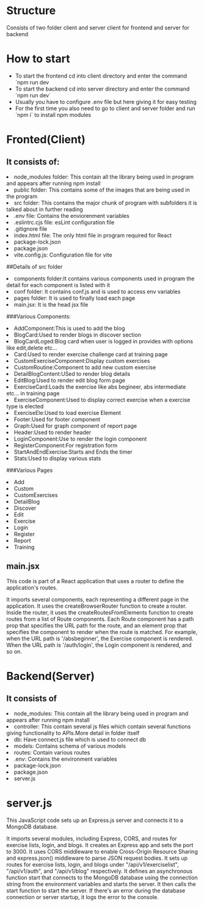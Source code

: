 # Structure
Consists of two folder client and server client for frontend and server for backend

<h1>How to start</h1>
<ul>
<li>To start the frontend cd into client directory and enter the command `npm run dev</li>
<li>To start the backend  cd into server directory and enter the command `npm run dev`</li>
<li>Usually you have to configure .env file but here giving it for easy testing</li>
<li>For the first time you also need to go to client and server folder and run `npm i` to install npm modules </li>

</ul>

<h1>Fronted(Client)</h1>

## It consists of:

<li>node_modules folder: This contain all the library being used in program and appears after running npm install</li>
<li>public folder: This contains some of the images that are being used in the program</li>
<li>src folder: This contains the major chunk of program with subfolders it is talked about in further reading</li>
<li>.env file: Contains the enviorenment variables</li>
<li>.eslintrc.cjs file: esLint configuration file</li>
<li>.gitignore file</li>
<li>index.html file: The only html file in program required for React</li>
<li>package-lock.json</li>
<li>package.json</li>
<li>vite.config.js: Configuration file for vite</li>

##Details of src folder

<li>components folder:It contains various components used in program the detail for each component is listed with it</li>
<li>conf folder: It contains conf.js and is used to access env variables</li>
<li>pages folder: It is used to finally load each page </li>
<li>main.jsx: It is the head jsx file </li>

###Various Components:

<li>AddComponent:This is used to add the blog</li>
<li>BlogCard:Used to render blogs in discover section</li>
<li>BlogCardLoged:Blog card when user is logged in provides with options like edit,delete etc...</li>
<li>Card:Used to render exercise challenge card at training page</li>
<li>CustomExerciseComponent:Display custom exercises</li>
<li>CustomRoutine:Component to add new custom exercise</li>
<li>DetailBlogContent:USed to render blog details</li>
<li>EditBlog:Used to render edit blog form page</li>
<li>ExerciseCard:Loads the exercise like abs begineer, abs intermediate etc... in training page</li>
<li>ExerciseComponent:Used to display correct exercise when a exercise type is elected</li>
<li>ExerciseEle:Used to load exercise Element</li>
<li>Footer:Used for footer component</li>
<li>Graph:Used for graph component of report page</li>
<li>Header:Used to render header</li>
<li>LoginComponent:Use to render the login component</li>
<li>RegisterComponent:For registration form</li>
<li>StartAndEndExercise:Starts and Ends the timer</li>
<li>Stats:Used to display various stats</li>

###Various Pages

<li>Add</li>
<li>Custom</li>
<li>CustomExercises</li>
<li>DetailBlog</li>
<li>Discover</li>
<li>Edit</li>
<li>Exercise</li>
<li>Login</li>
<li>Register</li>
<li>Report</li>
<li>Training</li>

## main.jsx

This code is part of a React application that uses a router to define the application's routes.

It imports several components, each representing a different page in the application.
It uses the createBrowserRouter function to create a router.
Inside the router, it uses the createRoutesFromElements function to create routes from a list of Route components.
Each Route component has a path prop that specifies the URL path for the route, and an element prop that specifies the component to render when the route is matched.
For example, when the URL path is '/absbeginner', the Exercise component is rendered. When the URL path is '/auth/login', the Login component is rendered, and so on.

# Backend(Server)

## It consists of

<li>node_modules: This contain all the library being used in program and appears after running npm install</li>
<li>controller: This contain several js files which contain several functions giving functionality to APIs.More detail in folder itself</li>
<li>db: Have connect.js file which is used to connect db</li>
<li>models: Contains schema of various models</li>
<li>routes: Contain various routes</li>
<li>.env: Contains the environment variables</li>
<li>package-lock.json</li>
<li>package.json</li>
<li>server.js</li>

# server.js

This JavaScript code sets up an Express.js server and connects it to a MongoDB database.

It imports several modules, including Express, CORS, and routes for exercise lists, login, and blogs.
It creates an Express app and sets the port to 3000.
It uses CORS middleware to enable Cross-Origin Resource Sharing and express.json() middleware to parse JSON request bodies.
It sets up routes for exercise lists, login, and blogs under "/api/v1/exerciselist", "/api/v1/auth", and "/api/v1/blog" respectively.
It defines an asynchronous function start that connects to the MongoDB database using the connection string from the environment variables and starts the server.
It then calls the start function to start the server. If there's an error during the database connection or server startup, it logs the error to the console.
